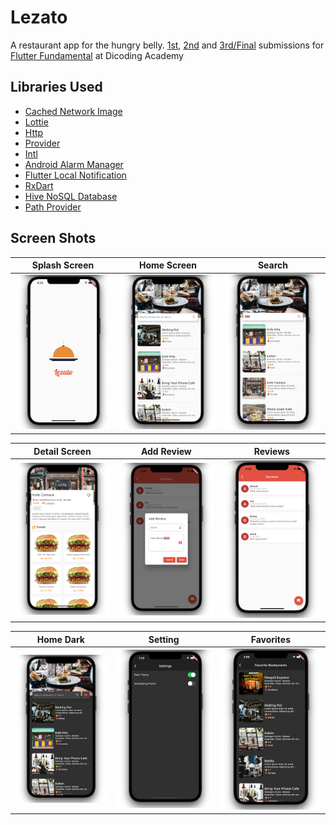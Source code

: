 # Lezato

A restaurant app for the hungry belly. [1st](https://github.com/f1dz/Lezato-Flutter/releases/tag/1.0.0), [2nd](https://github.com/f1dz/Lezato-Flutter/releases/tag/2.0.3) and [3rd/Final](https://github.com/f1dz/Lezato-Flutter/releases/tag/3.0.1) submissions for [Flutter Fundamental](https://www.dicoding.com/academies/195) at Dicoding Academy 

## Libraries Used
- [Cached Network Image](https://pub.dev/packages/cached_network_image)
- [Lottie](https://pub.dev/packages/lottie)
- [Http](https://pub.dev/packages/http)
- [Provider](https://pub.dev/packages/provider)
- [Intl](https://pub.dev/packages/intl)
- [Android Alarm Manager](https://pub.dev/packages/android_alarm_manager)
- [Flutter Local Notification](https://pub.dev/packages/flutter_local_notifications)
- [RxDart](https://pub.dev/packages/rxdart)
- [Hive NoSQL Database](https://pub.dev/packages/hive)
- [Path Provider](https://pub.dev/packages/path_provider)

## Screen Shots

Splash Screen | Home Screen | Search
:----------:|:-------------:|:--------:
<img src="/assets/images/splash.png" width=300/> | <img src="/assets/images/home.png" width=300/> | <img src="/assets/images/search.png" width=300/>

Detail Screen | Add Review | Reviews
:----------:|:-------------:|:--------:
<img src="/assets/images/detail.png" width=300/> | <img src="/assets/images/review_add.png" width=300/> | <img src="/assets/images/review.png" width=300/>

Home Dark | Setting | Favorites
:----------:|:-------------:|:--------:
<img src="/assets/images/home_dark.png" width=300/> | <img src="/assets/images/setting_dark.png" width=300/> | <img src="/assets/images/favorites.png" width=300/>
